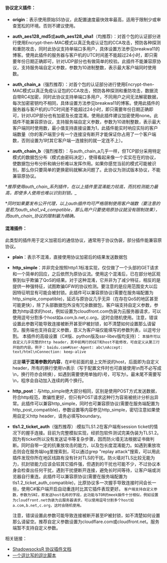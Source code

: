 #### 协议定义插件：

- **origin**：表示使用原始SS协议，此配置速度最快效率最高，适用于限制少或审查宽松的环境。否则不建议使用。

- **auth_aes128_md5**或**auth_aes128_sha1**（均推荐）：对首个包的认证部分进行使用Encrypt-then-MAC模式以真正免疫认证包的CCA攻击，预防各种探测和重防攻击，同时此协议支持单端口多用户，具体设置方法参见breakwa11的博客。使用此插件的服务器与客户机的UTC时间差不能超过24小时，即只需要年份日期正确即可，针对UDP部分也有做简单的校验。此插件不能兼容原协议，支持服务端自定义参数，参数为10进制整数，表示最大客户端同时使用数。

- **auth_chain_a**（强烈推荐）：对首个包的认证部分进行使用Encrypt-then-MAC模式以真正免疫认证包的CCA攻击，预防各种探测和重防攻击，数据流自带RC4加密，同时此协议支持单端口多用户，不同用户之间无法解密数据，每次加密密钥均不相同，具体设置方法参见breakwa11的博客。使用此插件的服务器与客户机的UTC时间差不能超过24小时，即只需要年份日期正确即可，针对UDP部分也有加密及长度混淆。使用此插件建议加密使用none。此插件不能兼容原协议，支持服务端自定义参数，参数为10进制整数，表示最大客户端同时使用数，最小值支持直接设置为1，此插件能实时响应实际的客户端数量（你的客户端至少有一个连接没有断开才能保证你占用了一个客户端数，否则设置为1时其它客户端一连接别的就一定连不上）。

- **auth_chain_b**（强烈推荐）：与auth_chain_a几乎一样，但TCP部分采用特定模式的数据包分布（模式由密码决定），使得看起来像一个实实在在的协议，使数据包分布分析和熵分析难以发挥作用。如果你感觉当前的模式可能被识别，那么你只要简单的更换密码就解决问题了。此协议为测试版本协议，不能兼容原协议。

**推荐使用auth_chain_*系列插件，在以上插件里混淆能力较高，而抗检测能力最高，即使多人使用也难以识别封锁。_**

**同时如果要发布公开代理，以上auth插件均可严格限制使用客户端数（要注意的是若为auth_sha1_v4_compatible，那么用户只要使用原协议就没有限制效果），而auth_chain_*协议的限制最为精确。**

#### 混淆插件：

​    此类型的插件用于定义加密后的通信协议，通常用于协议伪装，部分插件能兼容原协议。

- **plain**：表示不混淆，直接使用协议加密后的结果发送数据包

- **http_simple**：并非完全按照http1.1标准实现，仅仅做了一个头部的GET请求和一个简单的回应，之后依然为原协议流。使用这个混淆后，已在部分地区观察到似乎欺骗了QoS的结果。对于这种混淆，它并非为了减少特征，相反的是提供一种强特征，试图欺骗GFW的协议检测。要注意的是应用范围变大以后因特征明显有可能会被封锁。此插件可以兼容原协议(需要在服务端配置为http_simple_compatible)，延迟与原协议几乎无异（在存在QoS的地区甚至可能更快），除了头部数据包外没有冗余数据包，客户端支持自定义参数，参数为http请求的host，例如设置为cloudfront.com伪装为云服务器请求，可以使用逗号分割多个host如a.com,b.net,c.org，这时会随机使用。注意，错误设置此参数可能导致连接被断开甚至IP被封锁，如不清楚如何设置那么请留空。服务端也支持自定义参数，意义为客户端仅能填写的参数列表，以逗号分割。
  本插件的高级设置（C#版、python版及ssr-libev版均支持）：
  `本插件可以自定义几乎完整的http header，其中前两行的GET和host不能修改，可自定义从第三行开始的内容。例子：`
  `baidu.com#User-Agent: abc\nAccept: text/html\nConnection: keep-alive`

  这是**填于混淆参数的内容**，在#号前面的是上文所说的host，后面即为自定义header，所有的换行使用\n表示（写于配置文件时也可直接使用\n而不必写成\n，换行符亦会转换），如遇到需要使用单独的\号，可写为\\，最末尾不需要写\n，程序会自动加入连续的两个换行。

- **http_post**：与http_simple绝大部分相同，区别是使用POST方式发送数据，符合http规范，欺骗性更好，但只有POST请求这种行为容易被统计分析出异常。此插件可以兼容http_simple，同时也可兼容原协议(需要在服务端配置为http_post_compatible)，参数设置等内容参见http_simple，密切注意如果使用自定义http header，请务必填写boundary。

- **tls1.2_ticket_auth**（强烈推荐）:模拟TLS1.2在客户端有session ticket的情况下的握手连接。目前为完整模拟实现，经抓包软件测试完美伪装为TLS1.2。因为有ticket所以没有发送证书等复杂步骤，因而防火墙无法根据证书做判断。同时自带一定的抗重放攻击的能力，以及包长度混淆能力。如遇到重放攻击则会在服务端log里搜索到，可以通过grep "replay attack"搜索，可以用此插件发现你所在地区线路有没有针对TLS的干扰。防火墙对TLS比较无能为力，抗封锁能力应该会较其它插件强，但遇到的干扰也可能不少，不过协议本身会检查出任何干扰，遇到干扰便断开连接，避免长时间等待，让客户端或浏览器自行重连。此插件可以兼容原协议(需要在服务端配置为tls1.2_ticket_auth_compatible)，比原协议多一次握手导致连接时间会长一些，使用C#客户端开启自动重连时比其它插件表现更好。
  `客户端支持自定义参数，参数为SNI，即发送host名称的字段，此功能与TOR的meek插件十分相似，例如设置为cloudfront.net伪装为云服务器请求，可以使用逗号分割多个host如a.com,b.net,c.org，这时会随机使用。`

  注意，错误设置此参数可能导致连接被断开甚至IP被封锁，如不清楚如何设置那么请留空。推荐自定义参数设置为cloudflare.com或cloudfront.net。服务端暂不支持自定义参数。



相关链接：

- [ShadowsocksR 协议插件文档](https://github.com/shadowsocksr-rm/shadowsocks-rss/blob/master/ssr.md) 
- [一个逗比写的逗比脚本](https://github.com/ToyoDAdoubiBackup/doubi)

   